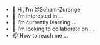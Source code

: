 - 👋 Hi, I’m @Soham-Zurange
- 👀 I’m interested in ...
- 🌱 I’m currently learning ...
- 💞️ I’m looking to collaborate on ...
- 📫 How to reach me ...

<!---
Soham-Zurange/Soham-Zurange is a ✨ special ✨ repository because its `README.md` (this file) appears on your GitHub profile.
You can click the Preview link to take a look at your changes.
--->
